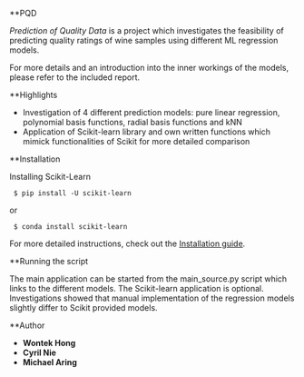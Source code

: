 **PQD

*Prediction of Quality Data*  is a project which investigates the feasibility of predicting quality ratings of wine samples using different ML regression models.  

For more details and an introduction into the inner workings of the models, please refer to the included report.

**Highlights

- Investigation of 4 different prediction models: pure linear regression, polynomial basis functions, radial basis functions and kNN
- Application of Scikit-learn library and own written functions which mimick functionalities of Scikit for more detailed comparison


**Installation

Installing Scikit-Learn

```
 $ pip install -U scikit-learn
```

or

```
 $ conda install scikit-learn
```

For more detailed instructions, check out the [Installation guide](https://scikit-learn.org/stable/install.html).

**Running the script

The main application can be started from the main_source.py script which links to the different models. The Scikit-learn application is optional. Investigations showed that manual implementation of the regression models slightly differ to Scikit provided models. 

**Author

* **Wontek Hong**
* **Cyril Nie** 
* **Michael Aring**
